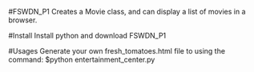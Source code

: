 #FSWDN_P1
Creates a Movie class, and can display a list of movies in a browser.

#Install
Install python and download FSWDN_P1

#Usages
Generate your own fresh_tomatoes.html file to using the command:
$python entertainment_center.py